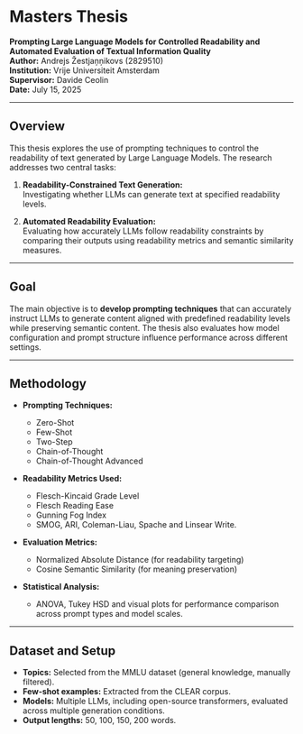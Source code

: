 # Masters Thesis  
**Prompting Large Language Models for Controlled Readability and Automated Evaluation of Textual Information Quality**  
**Author:** Andrejs Žestjaņņikovs (2829510)  
**Institution:** Vrije Universiteit Amsterdam  
**Supervisor:** Davide Ceolin  
**Date:** July 15, 2025  

---

## Overview

This thesis explores the use of prompting techniques to control the readability of text generated by Large Language Models. The research addresses two central tasks:

1. **Readability-Constrained Text Generation:**  
   Investigating whether LLMs can generate text at specified readability levels.

2. **Automated Readability Evaluation:**  
   Evaluating how accurately LLMs follow readability constraints by comparing their outputs using readability metrics and semantic similarity measures.

---

## Goal

The main objective is to **develop prompting techniques** that can accurately instruct LLMs to generate content aligned with predefined readability levels while preserving semantic content. The thesis also evaluates how model configuration and prompt structure influence performance across different settings.

---

## Methodology

- **Prompting Techniques:**  
  - Zero-Shot  
  - Few-Shot  
  - Two-Step  
  - Chain-of-Thought  
  - Chain-of-Thought Advanced  

- **Readability Metrics Used:**  
  - Flesch-Kincaid Grade Level  
  - Flesch Reading Ease  
  - Gunning Fog Index  
  - SMOG, ARI, Coleman-Liau, Spache and Linsear Write.

- **Evaluation Metrics:**  
  - Normalized Absolute Distance (for readability targeting)  
  - Cosine Semantic Similarity (for meaning preservation)

- **Statistical Analysis:**  
  - ANOVA, Tukey HSD and visual plots for performance comparison across prompt types and model scales.

---

## Dataset and Setup

- **Topics:** Selected from the MMLU dataset (general knowledge, manually filtered).
- **Few-shot examples:** Extracted from the CLEAR corpus.
- **Models:** Multiple LLMs, including open-source transformers, evaluated across multiple generation conditions.
- **Output lengths:** 50, 100, 150, 200 words.
